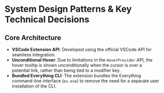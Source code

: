 # System Design Patterns & Key Technical Decisions

## Core Architecture
- **VSCode Extension API**: Developed using the official VSCode API for seamless integration.
- **Unconditional Hover**: Due to limitations in the `HoverProvider` API, the hover tooltip is shown unconditionally when the cursor is over a potential link, rather than being tied to a modifier key.
- **Bundled Everything CLI**: The extension bundles the Everything command-line interface (`es.exe`) to remove the need for a separate user installation of the CLI.
